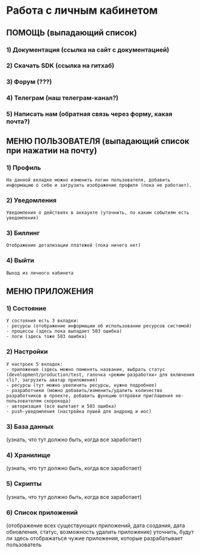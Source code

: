 # Работа с личным кабинетом
## ПОМОЩЬ (выпадающий список)

### 1) Документация (ссылка на сайт с документацией)
### 2) Скачать SDK (ссылка на гитхаб)
### 3) Форум (???)
### 4) Телеграм (наш телеграм-канал?)
### 5) Написать нам (обратная связь через форму, какая почта?)


## МЕНЮ ПОЛЬЗОВАТЕЛЯ (выпадающий список при нажатии на почту)

### 1) Профиль
	На данной вкладке можно изменить логин пользователя, добавить информацию о себе и загрузить изображение профиля (пока не работает).
### 2) Уведомления
	Уведомления о действиях в аккаунте (уточнить, по каким событиям есть уведомления)
### 3) Биллинг
	Отображение детализации платежей (пока ничего нет)
### 4) Выйти
	Выход из личного кабинета

## МЕНЮ ПРИЛОЖЕНИЯ
### 1) Состояние
	У состояния есть 3 вкладки:
	- ресурсы (отображение информации об использовании ресурсов системой)
	- процессы (здесь пока выпадает 503 ошибка)
	- логи (здесь тоже 503 ошибка)
### 2) Настройки
	У настроек 5 вкладок:
	- приложение (здесь можно поменять название, выбрать статус (development/production/test, галочка «режим разработки» для включения cli?, загрузить аватар приложения)
	- ресурсы (тут можно увеличить ресурсы, нужно подробнее)
	- разработчики (можно добавить/изменить/удалить количество разработчиков в проекте, добавить функцию отправки приглашения не-пользователям скорокода)
	- авторизация (все вылетает и 503 ошибка)
	- push-уведомления (настройка пушей для андроид и иос)
### 3) База данных 
(узнать, что тут должно быть, когда все заработает)
### 4) Хранилище
(узнать, что тут должно быть, когда все заработает)
### 5) Скрипты 
(узнать, что тут должно быть, когда все заработает)
### 6) Список приложений 
(отображение всех существующих приложений, дата создания, дата обновления, статус, возможность удалить приложение) уточнить, будут ли здесь отображаться чужие приложения, которые разрабатывает пользователь
